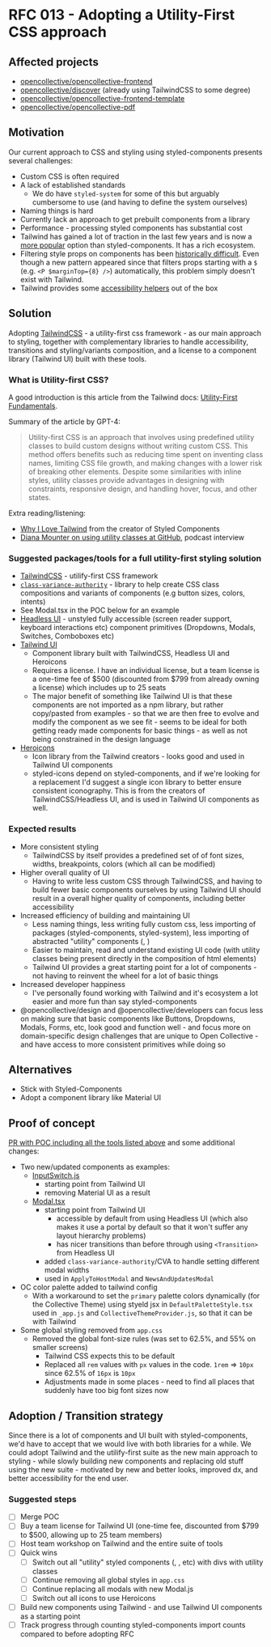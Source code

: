 # RFC 013 - Adopting a Utility-First CSS approach

## Affected projects

- [opencollective/opencollective-frontend](https://github.com/opencollective/opencollective-frontend)
- [opencollective/discover](https://github.com/opencollective/discover) (already using TailwindCSS to some degree)
- [opencollective/opencollective-frontend-template](https://github.com/opencollective/opencollective-frontend-template)
- [opencollective/opencollective-pdf](https://github.com/opencollective/opencollective-pdf)

## Motivation

Our current approach to CSS and styling using styled-components presents several challenges:

- Custom CSS is often required
- A lack of established standards
  - We do have `styled-system` for some of this but arguably cumbersome to use (and having to define the system ourselves)
- Naming things is hard
- Currently lack an approach to get prebuilt components from a library
- Performance - processing styled components has substantial cost
- Tailwind has gained a lot of traction in the last few years and is now a [more popular](https://ossinsight.io/analyze/styled-components/styled-components?vs=tailwindlabs%2Ftailwindcss#overview) option than styled-components. It has a rich ecosystem.
- Filtering style props on components has been [historically difficult](https://styled-components.com/docs/api#shouldforwardprop). Even though a new pattern appeared since that filters props starting with a `$` (e.g. `<P $marginTop={8} />`) automatically, this problem simply doesn't exist with Tailwind.
- Tailwind provides some [accessibility helpers](https://tailwindcss.com/docs/screen-readers) out of the box

## Solution

Adopting [TailwindCSS](https://tailwindcss.com/) - a utility-first css framework - as our main approach to styling, together with complementary libraries to handle accessibility, transitions and styling/variants composition, and a license to a component library (Tailwind UI) built with these tools.

### What is Utility-first CSS?

A good introduction is this article from the Tailwind docs: [Utility-First Fundamentals](https://tailwindcss.com/docs/utility-first).

Summary of the article by GPT-4:

> Utility-first CSS is an approach that involves using predefined utility classes to build custom designs without writing custom CSS. This method offers benefits such as reducing time spent on inventing class names, limiting CSS file growth, and making changes with a lower risk of breaking other elements. Despite some similarities with inline styles, utility classes provide advantages in designing with constraints, responsive design, and handling hover, focus, and other states.

Extra reading/listening:

- [Why I Love Tailwind](https://mxstbr.com/thoughts/tailwind/) from the creator of Styled Components
- [Diana Mounter on using utility classes at GitHub](https://fullstackradio.com/75), podcast interview

### Suggested packages/tools for a full utility-first styling solution

- [TailwindCSS](https://tailwindcss.com/) - utilify-first CSS framework
- [`class-variance-authority`](https://cva.style/docs) - library to help create CSS class compositions and variants of components (e.g button sizes, colors, intents)
- See Modal.tsx in the POC below for an example
- [Headless UI](https://headlessui.com/) - unstyled fully accessible (screen reader support, keyboard interactions etc) component primitives (Dropdowns, Modals, Switches, Comboboxes etc)
- [Tailwind UI](https://tailwindui.com/)
  - Component library built with TailwindCSS, Headless UI and Heroicons
  - Requires a license. I have an individual license, but a team license is a one-time fee of $500 (discounted from $799 from already owning a license) which includes up to 25 seats
  - The major benefit of something like Tailwind UI is that these components are not imported as a npm library, but rather copy/pasted from examples - so that we are then free to evolve and modify the component as we see fit - seems to be ideal for both getting ready made components for basic things - as well as not being constrained in the design language
- [Heroicons](https://heroicons.com/)
  - Icon library from the Tailwind creators - looks good and used in Tailwind UI components
  - styled-icons depend on styled-components, and if we're looking for a replacement I'd suggest a single icon library to better ensure consistent iconography. This is from the creators of TailwindCSS/Headless UI, and is used in Tailwind UI components as well.

### Expected results

- More consistent styling
  - TailwindCSS by itself provides a predefined set of of font sizes, widths, breakpoints, colors (which all can be modified)
- Higher overall quality of UI
  - Having to write less custom CSS through TailwindCSS, and having to build fewer basic components ourselves by using Tailwind UI should result in a overall higher quality of components, including better accessibility
- Increased efficiency of building and maintaining UI
  - Less naming things, less writing fully custom css, less importing of packages (styled-components, styled-system), less importing of abstracted "utility" components (<Grid />, <Flex/>)
  - Easier to maintain, read and understand existing UI code (with utility classes being present directly in the composition of html elements)
  - Tailwind UI provides a great starting point for a lot of components - not having to reinvent the wheel for a lot of basic things
- Increased developer happiness
  - I've personally found working with Tailwind and it's ecosystem a lot easier and more fun than say styled-components
- @opencollective/design and @opencollective/developers can focus less on making sure that basic components like Buttons, Dropdowns, Modals, Forms, etc, look good and function well - and focus more on domain-specific design challenges that are unique to Open Collective - and have access to more consistent primitives while doing so

## Alternatives

- Stick with Styled-Components
- Adopt a component library like Material UI

## Proof of concept

[PR with POC including all the tools listed above](https://github.com/opencollective/opencollective-frontend/pull/8827) and some additional changes:
- Two new/updated components as examples:
  - [InputSwitch.js](https://github.com/opencollective/opencollective-frontend/blob/ad360b3c1f3e83e618f29e9a5900967c90283087/components/InputSwitch.js)
    - starting point from Tailwind UI
    - removing Material UI as a result
  - [Modal.tsx](https://github.com/opencollective/opencollective-frontend/blob/ad360b3c1f3e83e618f29e9a5900967c90283087/components/Modal.tsx)
    - starting point from Tailwind UI
      - accessible by default from using Headless UI (which also makes it use a portal by default so that it won't suffer any layout hierarchy problems)
      - has nicer transitions than before through using `<Transition>` from Headless UI
    - added `class-variance-authority`/CVA to handle setting different modal widths
    - used in `ApplyToHostModal` and `NewsAndUpdatesModal`
- OC color palette added to tailwind config
  - With a workaround to set the `primary` palette colors dynamically (for the Collective Theme) using styeld jsx in `DefaultPaletteStyle.tsx` used in `_app.js` and `CollectiveThemeProvider.js`, so that it can be with Tailwind
- Some global styling removed from `app.css`
  - Removed the global font-size rules (was set to 62.5%, and 55% on smaller screens)
    - Tailwind CSS expects this to be default
    - Replaced all `rem` values with `px` values in the code. `1rem` => `10px` since 62.5% of `16px` is `10px`
    - Adjustments made in some places - need to find all places that suddenly have too big font sizes now

## Adoption / Transition strategy

Since there is a lot of components and UI built with styled-components, we'd have to accept that we would live with both libraries for a while. We could adopt Tailwind and the utilify-first suite as the new main approach to styling - while slowly building new components and replacing old stuff using the new suite - motivated by new and better looks, improved dx, and better accessibility for the end user.

### Suggested steps

- [ ] Merge POC
- [ ] Buy a team license for Tailwind UI (one-time fee, discounted from $799 to $500, allowing up to 25 team members)
- [ ] Host team workshop on Tailwind and the entire suite of tools
- [ ] Quick wins
  - [ ] Switch out all "utility" styled components (<Grid />, <Box />, <Flex /> etc) with divs with utility classes
  - [ ] Continue removing all global styles in `app.css`
  - [ ] Continue replacing all modals with new Modal.js
  - [ ] Switch out all icons to use Heroicons
- [ ] Build new components using Tailwind - and use Tailwind UI components as a starting point
- [ ] Track progress through counting styled-components import counts compared to before adopting RFC
